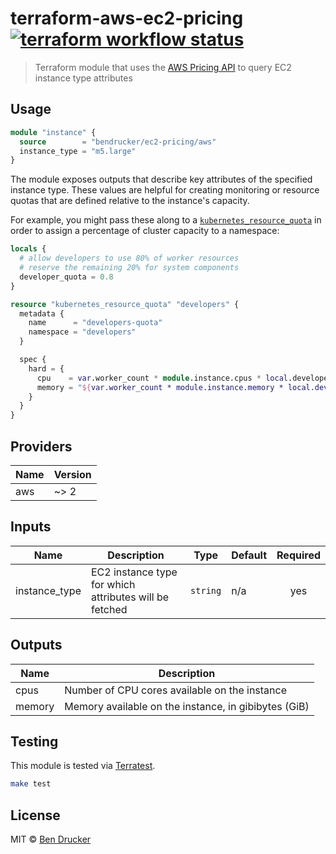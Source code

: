 # terraform-aws-ec2-pricing [![terraform workflow status](https://github.com/bendrucker/terraform-aws-ec2-pricing/workflows/terraform/badge.svg?branch=master)](https://github.com/bendrucker/terraform-aws-ec2-pricing/actions?query=workflow%3Aterraform)

> Terraform module that uses the [AWS Pricing API](https://docs.aws.amazon.com/awsaccountbilling/latest/aboutv2/price-changes.html) to query EC2 instance type attributes

## Usage

```tf
module "instance" {
  source        = "bendrucker/ec2-pricing/aws"
  instance_type = "m5.large"
}
```

The module exposes outputs that describe key attributes of the specified instance type. These values are helpful for creating monitoring or resource quotas that are defined relative to the instance's capacity.

For example, you might pass these along to a [`kubernetes_resource_quota`](https://www.terraform.io/docs/providers/kubernetes/r/resource_quota.html) in order to assign a percentage of cluster capacity to a namespace:

```tf
locals {
  # allow developers to use 80% of worker resources
  # reserve the remaining 20% for system components
  developer_quota = 0.8
}

resource "kubernetes_resource_quota" "developers" {
  metadata {
    name      = "developers-quota"
    namespace = "developers"
  }

  spec {
    hard = {
      cpu    = var.worker_count * module.instance.cpus * local.developer_quota
      memory = "${var.worker_count * module.instance.memory * local.developer_quota} GiB"
    }
  }
}
```

<!-- https://github.com/segmentio/terraform-docs -->
<!-- terraform-docs markdown table . -->

## Providers

| Name | Version |
|------|---------|
| aws | ~> 2 |

## Inputs

| Name | Description | Type | Default | Required |
|------|-------------|------|---------|:-----:|
| instance\_type | EC2 instance type for which attributes will be fetched | `string` | n/a | yes |

## Outputs

| Name | Description |
|------|-------------|
| cpus | Number of CPU cores available on the instance |
| memory | Memory available on the instance, in gibibytes (GiB) |

<!-- end terraform-docs -->

## Testing

This module is tested via [Terratest](https://github.com/gruntwork-io/terratest).

```sh
make test
```

## License

MIT © [Ben Drucker](http://bendrucker.me)
